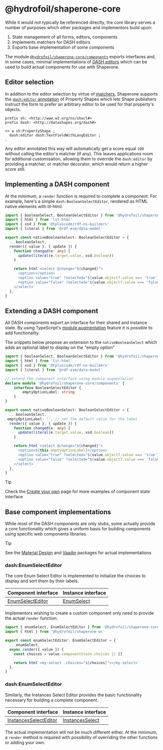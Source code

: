 # @hydrofoil/shaperone-core

While it would not typically be referenced directly, the core library serves a number of purposes which other packages and implementors build upon:

1. State management of all forms, editors, components
3. Implements matchers for DASH editors
4. Exports base implementation of some components

The module [`@hydrofoil/shaperone-core/components`](http://localhost:3000/api/modules/_hydrofoil_shaperone_core_components.html) exports interfaces and, in some cases, minimal implementations of [DASH editors](editors/dash.md) which can be used to build actual components for use with Shaperone.

## Editor selection

In addition to the editor selection by virtue of [matchers](editors/matchers.md), Shaperone supports the [`dash:editor` annotation](http://datashapes.org/forms.html#property-shapes) of Property Shapes which lets Shape publishers instruct the form to prefer an arbitrary editor to be used for that property's objects. 

```turtle
prefix sh: <http://www.w3.org/ns/shacl#>
prefix dash: <http://datashapes.org/dash#>

<> a sh:PropertyShape ;
  dash:editor dash:TextFieldWithLangEditor ;
.
```

Any editor annotated this way will automatically get a score equal `100` without calling the editor's matcher (if any). This leaves applications room for additional customisation, allowing them to override the `dash:editor` by providing a matcher, or matcher decorator, which would return a higher score still. 

## Implementing a DASH component

At the minimum, a `render` function is required to complete a component. For example, here's a simple `dash:BooleanSelectEditor`, rendered as HTML native elements with lit-html:

```typescript
import { booleanSelect, BooleanSelectEditor } from '@hydrofoil/shaperone-core/components'
import { html } from 'lit-html'
import { xsd } from '@tpluscode/rdf-ns-builders'
import { literal } from '@rdf-esm/data-model'

export const nativeBooleanSelect: BooleanSelectEditor = {
  ...booleanSelect,
  render({ value }, { update }) {
    function changed(e: any) {
      update(literal(e.target.value, xsd.boolean))
    }

    return html`<select @change="${changed}">
      <option></option>
      <option value="true" ?selected="${value.object?.value === 'true'}">true</option>
      <option value="false" ?selected="${value.object?.value === 'false'}">false</option>
    </select>`
  },
}
```

## Extending a DASH component

All DASH components export an interface for their shared and instance state. By using TypeScript's [module augmentation](https://www.typescriptlang.org/docs/handbook/declaration-merging.html#module-augmentation) feature it is possible to add functionality.

The snippets below propose an extension to the `nativeBooleanSelect` which adds an optional label to display on the "empty option"

```typescript
import { booleanSelect, BooleanSelectEditor } from '@hydrofoil/shaperone-core/components'
import { html } from 'lit-html'
import { xsd } from '@tpluscode/rdf-ns-builders'
import { literal } from '@rdf-esm/data-model'

// extend the component interface using module augmentation
declare module '@hydrofoil/shaperone-core/components' {
    interface BooleanSelectEditor {
        emptyOptionLabel: string
    }
}

export const nativeBooleanSelect: BooleanSelectEditor = {
  ...booleanSelect,
 emptyOptionLabel: '', // set the default value for the label
  render({ value }, { update }) {
    function changed(e: any) {
      update(literal(e.target.value, xsd.boolean))
    }

    return html`<select @change="${changed}">
      <option>${this.emptyOptionLabel}</option>
      <option value="true" ?selected="${value.object?.value === 'true'}">true</option>
      <option value="false" ?selected="${value.object?.value === 'false'}">false</option>
    </select>`
  },
}
```

> [!TIP]
> Check the [Create your own](components/implement.md) page for more examples of component state interface

## Base component implementations

While most of the DASH components are only stubs, some actually provide a core functionality which gives a uniform basis for building components using specific web components libraries.

> [!TIP]
> See the [Material Design](https://github.com/hypermedia-app/shaperone/tree/master/packages/wc-material) and [Vaadin](https://github.com/hypermedia-app/shaperone/tree/master/packages/wc-vaadin) packages for actual implementations

### dash:EnumSelectEditor

The core Enum Select Editor is implemented to initialize the choices to display and sort them by their labels.

| Component interface | Instance interface |
| -- | -- |
| [EnumSelectEditor](http://localhost:3000/api/interfaces/_hydrofoil_shaperone_core_components.enumselecteditor.html) | [EnumSelect](http://localhost:3000/api/interfaces/_hydrofoil_shaperone_core_components.enumselect.html) |

Implementors wishing to create a custom component only need to provide the actual `render` function.

```typescript
import { enumSelect, EnumSelectEditor } from '@hydrofoil/shaperone-core/components'
import { html } from '@hydrofoil/shaperone-wc'

export const enumSelectEditor: EnumSelectEditor = {
  ...enumSelect,
  async render({ value }) {
    const choices = value.componentState.choices || []

    return html`<my-select .choices="${choices}"></my-select>`
  },
}
```

### dash:EnumSelectEditor

Similarly, the Instances Select Editor provides the basic functionality necessary for building a complete component.

| Component interface | Instance interface |
| -- | -- |
| [InstancesSelectEditor](http://localhost:3000/api/interfaces/_hydrofoil_shaperone_core_components.instancesselecteditor.html) | [InstancesSelect](http://localhost:3000/api/interfaces/_hydrofoil_shaperone_core_components.instancesselect.html) |

The actual implementation will not be much different either. At the minimum, a `render` method is required with possibility of overriding the other functions or adding your own.
